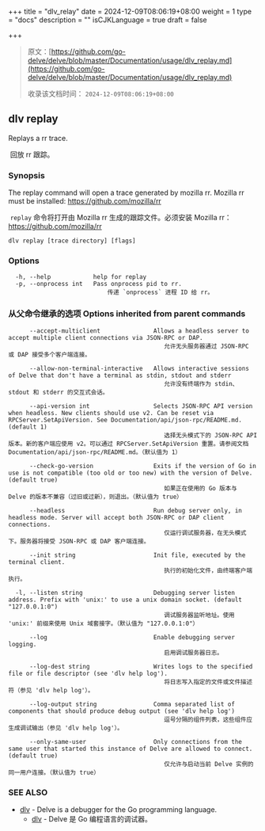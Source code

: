 +++
title = "dlv_relay"
date = 2024-12-09T08:06:19+08:00
weight = 1
type = "docs"
description = ""
isCJKLanguage = true
draft = false

+++

> 原文：[https://github.com/go-delve/delve/blob/master/Documentation/usage/dlv_replay.md](https://github.com/go-delve/delve/blob/master/Documentation/usage/dlv_replay.md)
>
> 收录该文档时间： `2024-12-09T08:06:19+08:00`

## dlv replay



Replays a rr trace.

​	回放 rr 跟踪。

### Synopsis

The replay command will open a trace generated by mozilla rr. Mozilla rr must be installed: https://github.com/mozilla/rr

​	`replay` 命令将打开由 Mozilla rr 生成的跟踪文件。必须安装 Mozilla rr：https://github.com/mozilla/rr

```
dlv replay [trace directory] [flags]
```



### Options



```
  -h, --help            help for replay
  -p, --onprocess int   Pass onprocess pid to rr.
  							传递 `onprocess` 进程 ID 给 rr。
```



### 从父命令继承的选项 Options inherited from parent commands



```
      --accept-multiclient               Allows a headless server to accept multiple client connections via JSON-RPC or DAP.
      										允许无头服务器通过 JSON-RPC 或 DAP 接受多个客户端连接。
      										
      --allow-non-terminal-interactive   Allows interactive sessions of Delve that don't have a terminal as stdin, stdout and stderr
      										允许没有终端作为 stdin、stdout 和 stderr 的交互式会话。
      										
      --api-version int                  Selects JSON-RPC API version when headless. New clients should use v2. Can be reset via RPCServer.SetApiVersion. See Documentation/api/json-rpc/README.md. (default 1)
      										选择无头模式下的 JSON-RPC API 版本。新的客户端应使用 v2。可以通过 RPCServer.SetApiVersion 重置。请参阅文档 Documentation/api/json-rpc/README.md。（默认值为 1）
      										
      --check-go-version                 Exits if the version of Go in use is not compatible (too old or too new) with the version of Delve. (default true)
      										如果正在使用的 Go 版本与 Delve 的版本不兼容（过旧或过新），则退出。（默认值为 true）
      										
      --headless                         Run debug server only, in headless mode. Server will accept both JSON-RPC or DAP client connections.
      										仅运行调试服务器，在无头模式下。服务器将接受 JSON-RPC 或 DAP 客户端连接。
      										
      --init string                      Init file, executed by the terminal client.
      										执行的初始化文件，由终端客户端执行。
      										
  -l, --listen string                    Debugging server listen address. Prefix with 'unix:' to use a unix domain socket. (default "127.0.0.1:0")
  											调试服务器监听地址。使用 'unix:' 前缀来使用 Unix 域套接字。（默认值为 "127.0.0.1:0"）
  											
      --log                              Enable debugging server logging.
      										启用调试服务器日志。
      										
      --log-dest string                  Writes logs to the specified file or file descriptor (see 'dlv help log').
      										将日志写入指定的文件或文件描述符（参见 'dlv help log'）。
      										
      --log-output string                Comma separated list of components that should produce debug output (see 'dlv help log')
      										逗号分隔的组件列表，这些组件应生成调试输出（参见 'dlv help log'）。
      										
      --only-same-user                   Only connections from the same user that started this instance of Delve are allowed to connect. (default true)
      										仅允许与启动当前 Delve 实例的同一用户连接。（默认值为 true）
```



### SEE ALSO



- [dlv](https://github.com/go-delve/delve/blob/master/Documentation/usage/dlv.md) - Delve is a debugger for the Go programming language.
  - [dlv](https://github.com/go-delve/delve/blob/master/Documentation/usage/dlv.md) - Delve 是 Go 编程语言的调试器。
